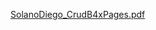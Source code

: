 [SolanoDiego_CrudB4xPages.pdf](https://github.com/user-attachments/files/16230036/SolanoDiego_CrudB4xPages.pdf)
